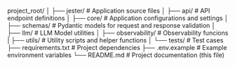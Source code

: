 project_root/
│
├── jester/                    # Application source files
│   ├── api/                   # API endpoint definitions
│   ├── core/                  # Application configurations and settings
│   ├── schemas/               # Pydantic models for request and response validation
│   ├── llm/                   # LLM Model utilities
│   ├── observability/         # Observability funcions
|   ├── utils/                 # Utility scripts and helper functions
│   └── tests/                 # Test cases
├── requirements.txt           # Project dependencies
├── .env.example               # Example environment variables
└── README.md                  # Project documentation (this file)
